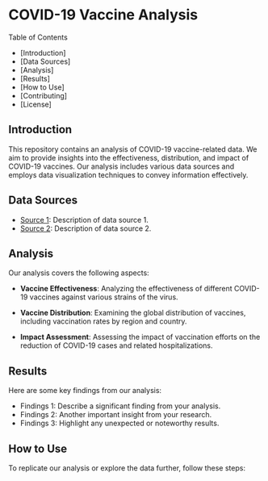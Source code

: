 # COVID-19 Vaccine Analysis

Table of Contents

- [Introduction]
- [Data Sources]
- [Analysis]
- [Results]
- [How to Use]
- [Contributing]
- [License]

## Introduction

This repository contains an analysis of COVID-19 vaccine-related data. We aim to provide insights into the effectiveness, distribution, and impact of COVID-19 vaccines. Our analysis includes various data sources and employs data visualization techniques to convey information effectively.

## Data Sources

- [Source 1](https://www.example.com/source1): Description of data source 1.
- [Source 2](https://www.example.com/source2): Description of data source 2.

## Analysis

Our analysis covers the following aspects:

- **Vaccine Effectiveness**: Analyzing the effectiveness of different COVID-19 vaccines against various strains of the virus.

- **Vaccine Distribution**: Examining the global distribution of vaccines, including vaccination rates by region and country.

- **Impact Assessment**: Assessing the impact of vaccination efforts on the reduction of COVID-19 cases and related hospitalizations.

## Results

Here are some key findings from our analysis:

- Findings 1: Describe a significant finding from your analysis.
- Findings 2: Another important insight from your research.
- Findings 3: Highlight any unexpected or noteworthy results.

## How to Use

To replicate our analysis or explore the data further, follow these steps:
